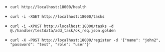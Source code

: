 - `curl http://localhost:18000/health`
- `curl -i -XGET http://localhost:18000/tasks`
- `curl -i -XPOST http://localhost:18000/tasks -d @./handler/testdata/add_task/ok_req.json.golden`

- `curl -X -POST http://localhost:18000/register -d '{"name": "john2", "password": "test", "role": "user"}'`
